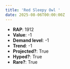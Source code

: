 ```yaml
---
title: 'Red Sleepy Owl '
date: 2025-08-06T00:00:00Z
---
```

- **RAP**: 1912
- **Value**: -1
- **Demand level**: -1
- **Trend**: -1
- **Projected?**: True
- **Hyped?**: True
- **Rare?**: True
